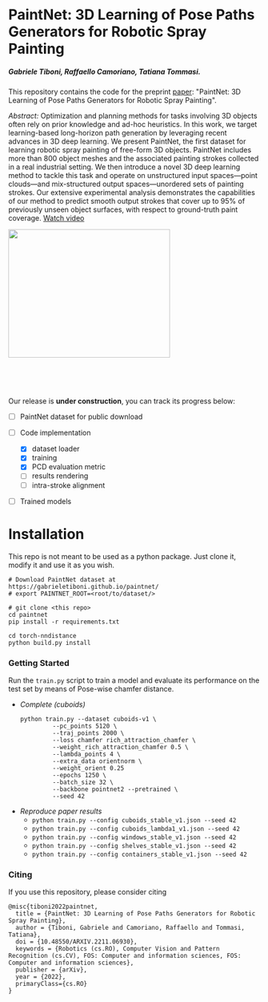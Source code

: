 # PaintNet: 3D Learning of Pose Paths Generators for Robotic Spray Painting
##### Gabriele Tiboni, Raffaello Camoriano, Tatiana Tommasi.

This repository contains the code for the preprint [paper](https://arxiv.org/abs/2211.06930): "PaintNet: 3D Learning of Pose Paths Generators for Robotic Spray Painting".

*Abstract:* Optimization and planning methods for tasks involving 3D objects often rely on prior knowledge and ad-hoc heuristics. In this work, we target learning-based long-horizon path generation by leveraging recent advances in 3D deep learning. We present PaintNet, the first dataset for learning robotic spray painting of free-form 3D objects. PaintNet includes more than 800 object meshes and the associated painting strokes collected in a real industrial setting. We then introduce a novel 3D deep learning method to tackle this task and operate on unstructured input spaces—point clouds—and mix-structured output spaces—unordered sets of painting strokes. Our extensive experimental analysis demonstrates the capabilities of our method to predict smooth output strokes that cover up to 95% of previously unseen object surfaces, with respect to ground-truth paint coverage. [Watch video](https://gabrieletiboni.github.io/paintnet/)


<img src="https://www.gabrieletiboni.com/assets/spray_paint_task_outline_white.png" style="width: 80%; max-width: 900px; max-height: 320px;" />


Our release is **under construction**, you can track its progress below:

- [ ] PaintNet dataset for public download
- [ ] Code implementation
	- [x] dataset loader
	- [x] training
	- [x] PCD evaluation metric
	- [ ] results rendering
	- [ ] intra-stroke alignment
- [ ] Trained models


# Installation
This repo is not meant to be used as a python package. Just clone it, modify it and use it as you wish.
```
# Download PaintNet dataset at https://gabrieletiboni.github.io/paintnet/
# export PAINTNET_ROOT=<root/to/dataset/>

# git clone <this repo>
cd paintnet
pip install -r requirements.txt

cd torch-nndistance
python build.py install
```


### Getting Started
Run the `train.py` script to train a model and evaluate its performance on the test set by means of Pose-wise chamfer distance.

- *Complete (cuboids)*
	```
	python train.py --dataset cuboids-v1 \
			 --pc_points 5120 \
			 --traj_points 2000 \
			 --loss chamfer rich_attraction_chamfer \
			 --weight_rich_attraction_chamfer 0.5 \
			 --lambda_points 4 \
			 --extra_data orientnorm \
			 --weight_orient 0.25
			 --epochs 1250 \
			 --batch_size 32 \
			 --backbone pointnet2 --pretrained \
			 --seed 42
	```
- *Reproduce paper results* 
    - `python train.py --config cuboids_stable_v1.json --seed 42`
    - `python train.py --config cuboids_lambda1_v1.json --seed 42`
    - `python train.py --config windows_stable_v1.json --seed 42`
    - `python train.py --config shelves_stable_v1.json --seed 42`
    - `python train.py --config containers_stable_v1.json --seed 42`


### Citing
If you use this repository, please consider citing
```
@misc{tiboni2022paintnet,
  title = {PaintNet: 3D Learning of Pose Paths Generators for Robotic Spray Painting},
  author = {Tiboni, Gabriele and Camoriano, Raffaello and Tommasi, Tatiana},
  doi = {10.48550/ARXIV.2211.06930},
  keywords = {Robotics (cs.RO), Computer Vision and Pattern Recognition (cs.CV), FOS: Computer and information sciences, FOS: Computer and information sciences},
  publisher = {arXiv},
  year = {2022},
  primaryClass={cs.RO}
}
```